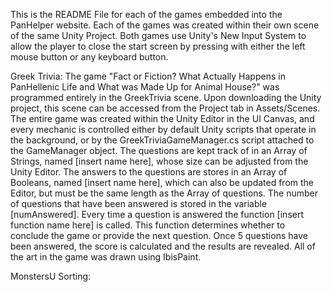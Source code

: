 This is the README File for each of the games embedded into the PanHelper website.
Each of the games was created within their own scene of the same Unity Project.
Both games use Unity's New Input System to allow the player to close the start screen by pressing with either the left mouse button or any keyboard button.

Greek Trivia:
The game "Fact or Fiction? What Actually Happens in PanHellenic Life and What was Made Up for Animal House?" was programmed entirely in the GreekTrivia scene. Upon downloading the Unity project, this scene can be accessed from the Project tab in Assets/Scenes. 
The entire game was created within the Unity Editor in the UI Canvas, and every mechanic is controlled either by default Unity scripts that operate in the background, or by the GreekTriviaGameManager.cs script attached to the GameManager object. 
The questions are kept track of in an Array of Strings, named [insert name here], whose size can be adjusted from the Unity Editor. The answers to the questions are stores in an Array of Booleans, named [insert name here], which can also be updated from the Editor, but must be the same length as the Array of questions.
The number of questions that have been answered is stored in the variable [numAnswered]. Every time a question is answered the function [insert function name here] is called. This function determines whether to conclude the game or provide the next question. 
Once 5 questions have been answered, the score is calculated and the results are revealed. 
All of the art in the game was drawn using IbisPaint. 

MonstersU Sorting:


